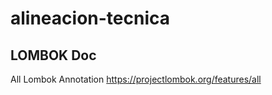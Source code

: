 # alineacion-tecnica

## LOMBOK Doc

All Lombok Annotation 
https://projectlombok.org/features/all

